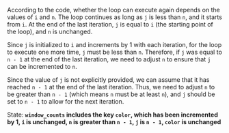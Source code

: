 According to the code, whether the loop can execute again depends on the values of `i` and `n`. The loop continues as long as `j` is less than `n`, and it starts from `i`. At the end of the last iteration, `j` is equal to `i` (the starting point of the loop), and `n` is unchanged.

Since `j` is initialized to `i` and increments by 1 with each iteration, for the loop to execute one more time, `j` must be less than `n`. Therefore, if `j` was equal to `n - 1` at the end of the last iteration, we need to adjust `n` to ensure that `j` can be incremented to `n`. 

Since the value of `j` is not explicitly provided, we can assume that it has reached `n - 1` at the end of the last iteration. Thus, we need to adjust `n` to be greater than `n - 1` (which means `n` must be at least `n`), and `j` should be set to `n - 1` to allow for the next iteration.

State: **`window_counts` includes the key `color`, which has been incremented by 1, `i` is unchanged, `n` is greater than `n - 1`, `j` is `n - 1`, `color` is unchanged**